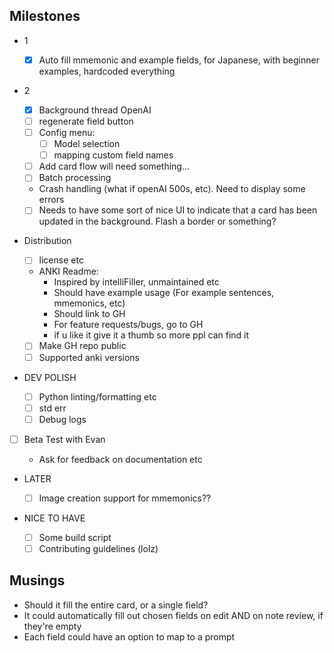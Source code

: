 ## Milestones

- 1

  - [x] Auto fill mmemonic and example fields, for Japanese, with beginner examples, hardcoded everything

- 2

  - [x] Background thread OpenAI
  - [ ] regenerate field button
  - [ ] Config menu:
    - [ ] Model selection
    - [ ] mapping custom field names
  - [ ] Add card flow will need something...
  - [ ] Batch processing
  - Crash handling (what if openAI 500s, etc). Need to display some errors

  - [ ] Needs to have some sort of nice UI to indicate that a card has been updated in the background. Flash a border or something?

- Distribution

  - [ ] license etc
  - ANKI Readme:
    - Inspired by intelliFiller, unmaintained etc
    - Should have example usage (For example sentences, mmemonics, etc)
    - Should link to GH
    - For feature requests/bugs, go to GH
    - if u like it give it a thumb so more ppl can find it
  - [ ] Make GH repo public
  - [ ] Supported anki versions

- DEV POLISH

  - [ ] Python linting/formatting etc
  - [ ] std err
  - [ ] Debug logs

- [ ] Beta Test with Evan

  - Ask for feedback on documentation etc

- LATER

  - [ ] Image creation support for mmemonics??

- NICE TO HAVE
  - [ ] Some build script
  - [ ] Contributing guidelines (lolz)

## Musings

- Should it fill the entire card, or a single field?
- It could automatically fill out chosen fields on edit AND on note review, if they're empty
- Each field could have an option to map to a prompt
